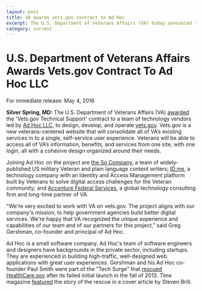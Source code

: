 ```yaml
---
layout: post
title: VA awards vets.gov contract to Ad Hoc
excerpt: The U.S. Department of Veterans Affairs (VA) today announced the award of a contract to a team of technology vendors led by Ad Hoc LLC, to design, develop, and operate vets.gov.
category: current
---
```


U.S. Department of Veterans Affairs Awards Vets.gov Contract To Ad Hoc LLC
======================================================================================

For immediate release: May 4, 2016

**Silver Spring, MD:** The U.S. Department of Veterans Affairs (VA) [awarded](https://www.fbo.gov/index?s=opportunity&mode=form&id=7f8a468f41a6a5c40b61ea599ecd3ab3&tab=core&tabmode=list&=) the 'Vets.gov Technical Support' contract to a team of technology vendors led by [Ad Hoc LLC](https://adhocteam.us/), to design, develop, and operate [vets.gov](https://www.vets.gov/). Vets.gov is a new veterans-centered website that will consolidate all of VA’s existing services in to a single, self-service user experience. Veterans will be able to access all of VA’s information, benefits, and services from one site, with one login, all with a cohesive design organized around their needs.

Joining Ad Hoc on the project are [the So Company](http://www.thesocompany.com/), a team of widely-published US military Veteran and plain language content writers; [ID.me](https://www.id.me/), a technology company with an Identity and Access Management platform built by Veterans to solve digital access challenges for the Veteran community; and [Accenture Federal Services](https://www.accenture.com/us-en/afs-industry-index.aspx), a global technology consulting firm and long-time partner of VA.

"We're very excited to work with VA on vets.gov. The project aligns with our company's mission, to help government agencies build better digital services. We're happy that VA recognized the unique experience and capabilities of our team and of our partners for this project," said Greg Gershman, co-founder and principal of Ad Hoc.

Ad Hoc is a small software company. Ad Hoc's team of software engineers and designers have backgrounds in the private sector, including startups. They are experienced in building high-traffic, well-designed web applications with great user experiences. Gershman and his Ad Hoc co-founder Paul Smith were part of the "Tech Surge" that [rescued HealthCare.gov](/about/healthcare.gov-rescue.html) after its failed initial launch in the fall of 2013. *Time* magazine [featured](http://time.com/10228/obamas-trauma-team/) the story of the rescue in a cover article by Steven Brill.